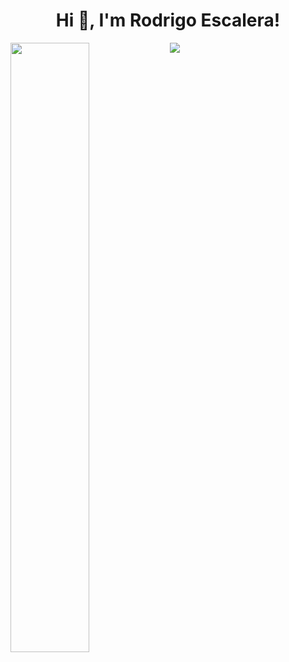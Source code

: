 <h1 align="center">Hi 👋, I'm Rodrigo Escalera!</h1>

<img align="left" width="50%" src="https://github-readme-stats.vercel.app/api?username=Rodriix99&show_icons=true&theme=radical"/>
<img align="left" src="https://github-readme-stats.vercel.app/api/top-langs/?username=Rodriix99&layout=compact"/>






